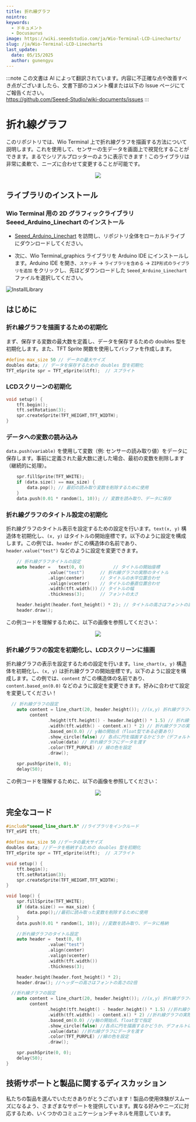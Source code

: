 ```yaml
---
title: 折れ線グラフ
nointro:
keywords:
  - ドキュメント
  - Docusaurus
image: https://wiki.seeedstudio.com/ja/Wio-Terminal-LCD-Linecharts/
slug: /ja/Wio-Terminal-LCD-Linecharts
last_update:
  date: 05/15/2025
  author: gunengyu
---
```

:::note
この文書は AI によって翻訳されています。内容に不正確な点や改善すべき点がございましたら、文書下部のコメント欄または以下の Issue ページにてご報告ください。  
https://github.com/Seeed-Studio/wiki-documents/issues
:::

# 折れ線グラフ

このリポジトリでは、Wio Terminal 上で折れ線グラフを描画する方法について説明します。これを使用して、センサーの生データを画面上で視覚化することができます。まるでシリアルプロッターのように表示できます！このライブラリは非常に柔軟で、ニーズに合わせて変更することが可能です。

<div align="center"><img src="https://files.seeedstudio.com/wiki/Wio-Terminal/img/C0277.2019-11-27%2018_19_05.gif" /></div>

## ライブラリのインストール

### Wio Terminal 用の 2D グラフィックライブラリ Seeed_Arduino_Linechart のインストール

- [Seeed_Arduino_Linechart](https://files.seeedstudio.com/wiki/Wio-Terminal-LCD-Linecharts/Seeed_Arduino_Linechart-1.0.0.zip) を訪問し、リポジトリ全体をローカルドライブにダウンロードしてください。

- 次に、Wio Terminal_graphics ライブラリを Arduino IDE にインストールします。Arduino IDE を開き、`スケッチ` -> `ライブラリを含める` -> `ZIP形式のライブラリを追加` をクリックし、先ほどダウンロードした `Seeed_Arduino_Linechart` ファイルを選択してください。

![InstallLibrary](https://files.seeedstudio.com/wiki/Wio-Terminal/img/Xnip2019-11-21_15-50-13.jpg)

## はじめに

### 折れ線グラフを描画するための初期化

まず、保存する変数の最大数を定義し、データを保存するための doubles 型を初期化します。また、TFT Sprite 関数を使用してバッファを作成します。

```cpp
#define max_size 50 // データの最大サイズ
doubles data; // データを保存するための doubles 型を初期化
TFT_eSprite spr = TFT_eSprite(&tft);  // スプライト
```

### LCDスクリーンの初期化

```cpp
void setup() {
    tft.begin();
    tft.setRotation(3);
    spr.createSprite(TFT_HEIGHT,TFT_WIDTH);
}
```

### データへの変数の読み込み

`data.push(variable)` を使用して変数（例: センサーの読み取り値）をデータに保存します。事前に定義された最大数に達した場合、最初の変数を削除します（継続的に処理）。

```cpp
    spr.fillSprite(TFT_WHITE);
    if (data.size() == max_size) {
        data.pop(); // 最初の読み取り変数を削除するために使用
    }
    data.push(0.01 * random(1, 10)); // 変数を読み取り、データに保存
```

### 折れ線グラフのタイトル設定の初期化

折れ線グラフのタイトル表示を設定するための設定を行います。`text(x, y)` 構造体を初期化し、`(x, y)` はタイトルの開始座標です。以下のように設定を構成します。この例では、`header` がこの構造体の名前であり、`header.value("test")` などのように設定を変更できます。

```cpp
    // 折れ線グラフタイトルの設定
    auto header =   text(0, 0)           // タイトルの開始座標
                .value("test")      // 折れ線グラフの実際のタイトル
                .align(center)      // タイトルの水平位置合わせ
                .valign(vcenter)    // タイトルの垂直位置合わせ
                .width(tft.width()) // タイトルの幅
                .thickness(3);      // フォントの太さ

    header.height(header.font_height() * 2); // タイトルの高さはフォントの高さの2倍
    header.draw(); 
```

この例コードを理解するために、以下の画像を参照してください：

<div align="center"><img width={645} height={374} src="https://files.seeedstudio.com/wiki/Wio-Terminal/img/title.png" /></div>

### 折れ線グラフの設定を初期化し、LCDスクリーンに描画

折れ線グラフの表示を設定するための設定を行います。`line_chart(x, y)` 構造体を初期化し、`(x, y)` は折れ線グラフの開始座標です。以下のように設定を構成します。この例では、`content` がこの構造体の名前であり、`content.based_on(0.0)` などのように設定を変更できます。好みに合わせて設定を変更してください！

```cpp
  // 折れ線グラフの設定
    auto content = line_chart(20, header.height()); //(x,y) 折れ線グラフの開始位置
         content
                .height(tft.height() - header.height() * 1.5) // 折れ線グラフの実際の高さ
                .width(tft.width() - content.x() * 2) // 折れ線グラフの実際の幅
                .based_on(0.0) // y軸の開始点（float型である必要あり）
                .show_circle(false) // 各点に円を描画するかどうか（デフォルトはオン）
                .value(data) // 折れ線グラフにデータを渡す
                .color(TFT_PURPLE) // 線の色を設定
                .draw();

    spr.pushSprite(0, 0);
    delay(50);
```

この例コードを理解するために、以下の画像を参照してください：

<div align="center"><img width={768} height={432} src="https://files.seeedstudio.com/wiki/Wio-Terminal/img/linegraph2.png" /></div>

## 完全なコード

```cpp
#include"seeed_line_chart.h" //ライブラリをインクルード
TFT_eSPI tft;

#define max_size 50 //データの最大サイズ
doubles data; //データを格納するための doubles 型を初期化
TFT_eSprite spr = TFT_eSprite(&tft);  // スプライト

void setup() {
    tft.begin();
    tft.setRotation(3);
    spr.createSprite(TFT_HEIGHT,TFT_WIDTH);
}

void loop() {
    spr.fillSprite(TFT_WHITE);
    if (data.size() == max_size) {
        data.pop();//最初に読み取った変数を削除するために使用
    }
    data.push(0.01 * random(1, 10)); //変数を読み取り、データに格納

    //折れ線グラフのタイトル設定
    auto header =  text(0, 0)
                .value("test")
                .align(center)
                .valign(vcenter)
                .width(tft.width())
                .thickness(3);

    header.height(header.font_height() * 2);
    header.draw(); //ヘッダーの高さはフォントの高さの2倍

  //折れ線グラフの設定
    auto content = line_chart(20, header.height()); //(x,y) 折れ線グラフの開始位置
         content
                .height(tft.height() - header.height() * 1.5) //折れ線グラフの実際の高さ
                .width(tft.width() - content.x() * 2) //折れ線グラフの実際の幅
                .based_on(0.0) //y軸の開始点、float型で指定
                .show_circle(false) //各点に円を描画するかどうか、デフォルトはオン
                .value(data) //折れ線グラフにデータを渡す
                .color(TFT_PURPLE) //線の色を設定
                .draw();

    spr.pushSprite(0, 0);
    delay(50);
}
```

## 技術サポートと製品に関するディスカッション

私たちの製品を選んでいただきありがとうございます！製品の使用体験がスムーズになるよう、さまざまなサポートを提供しています。異なる好みやニーズに対応するため、いくつかのコミュニケーションチャネルを用意しています。

<div class="button_tech_support_container">
<a href="https://forum.seeedstudio.com/" class="button_forum"></a> 
<a href="https://www.seeedstudio.com/contacts" class="button_email"></a>
</div>

<div class="button_tech_support_container">
<a href="https://discord.gg/eWkprNDMU7" class="button_discord"></a> 
<a href="https://github.com/Seeed-Studio/wiki-documents/discussions/69" class="button_discussion"></a>
</div>